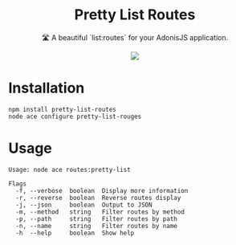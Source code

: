 <div align="center">
  <h1>Pretty List Routes</h1>
  <p>🛣️ A beautiful `list:routes` for your AdonisJS application.</p>
  <img src="https://i.imgur.com/SgNDp8V.png">
</div>

# Installation
```
npm install pretty-list-routes
node ace configure pretty-list-rouges
```

# Usage
```
Usage: node ace routes:pretty-list

Flags
  -f, --verbose  boolean  Display more information
  -r, --reverse  boolean  Reverse routes display
  -j, --json     boolean  Output to JSON
  -m, --method   string   Filter routes by method
  -p, --path     string   Filter routes by path
  -n, --name     string   Filter routes by name
  -h  --help     boolean  Show help
```
